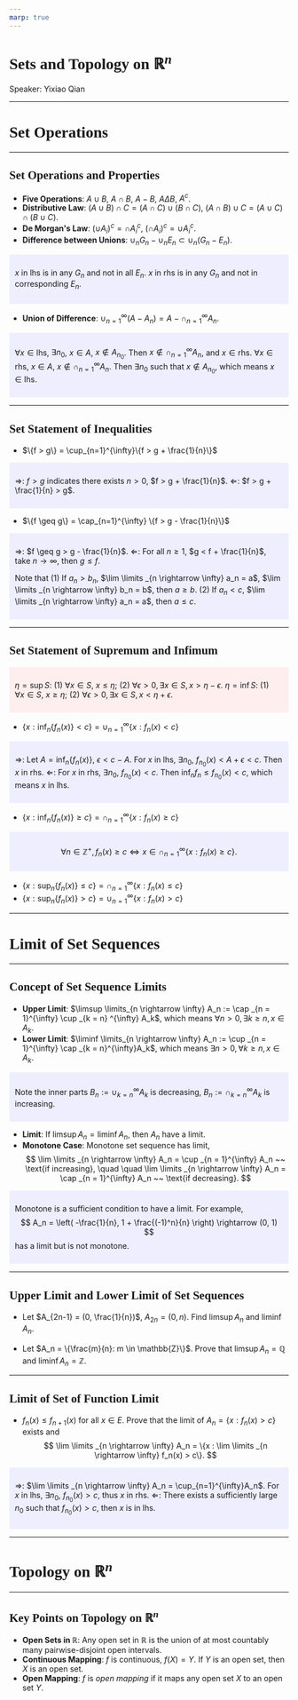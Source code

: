 ```yaml
---
marp: true
---
```

<style>
  section {
    font-family: 'LXGW Bright';
  }

  h1, h2, h3 {
    font-family: 'LXGW Bright';
  }
</style>
<style>
img[alt~="center"] {
  display: block;
  margin: 0 auto;
}
</style>
<style>
.note {
  background-color: #eef;
  padding: 10px;
  margin: 10px 0;
  text-align: left;
}
.trick {
  background-color: #fee;
  padding: 10px;
  margin: 10px 0;
  text-align: left;
}
</style>

# Sets and Topology on $\mathbb{R}^n$

Speaker: Yixiao Qian

---

# Set Operations

---

## Set Operations and Properties

- **Five Operations**: $A \cup B$, $A \cap B$, $A - B$, $A \Delta B$, $A^c$.
- **Distributive Law**: $(A \cup B) \cap C = (A \cap C) \cup (B \cap C)$, $(A \cap B) \cup C = (A \cup C) \cap (B \cup C)$.
- **De Morgan's Law**: $(\cup A_i)^c = \cap A_i^c$, $(\cap A_i)^c = \cup A_i^c$.
- **Difference between Unions**: $\cup_n G_n - \cup_n E_n \subset \cup_n (G_n - E_n)$.

<div class=note>

$x$ in lhs is in any $G_n$ and not in all $E_n$. $x$ in rhs is in any $G_n$ and not in corresponding $E_n$.
</div>

- **Union of Difference**: $\cup_{n=1}^{\infty}(A - A_n) = A - \cap_{n=1}^{\infty}A_n$.

<div class=note>

$\forall x \in \text{lhs}$, $\exists n_0$, $x \in A$, $x \not\in A_{n_0}$. Then $x \not \in \cap_{n=1}^{\infty}A_n$, and $x \in \text{rhs}$.
$\forall x \in \text{rhs}$, $x \in A$, $x \not\in \cap_{n=1}^{\infty}A_n$. Then $\exists n_0$ such that $x \not \in A_{n_0}$, which means $x \in \text{lhs}$.
</div>

---

## Set Statement of Inequalities

- $\{f > g\} = \cup_{n=1}^{\infty}\{f > g + \frac{1}{n}\}$

<div class=note>

$\Rightarrow$: $f> g$ indicates there exists $n > 0$, $f > g + \frac{1}{n}$.
$\Leftarrow$: $f > g + \frac{1}{n} > g$.

</div>

- $\{f \geq g\} = \cap_{n=1}^{\infty} \{f > g - \frac{1}{n}\}$

<div class=note>

$\Rightarrow$: $f \geq g > g - \frac{1}{n}$.
$\Leftarrow$: For all $n \geq 1$, $g < f + \frac{1}{n}$, take $n \rightarrow \infty$, then $g \leq f$.

Note that
(1) If $a_n > b_n$, $\lim \limits _{n \rightarrow \infty} a_n = a$, $\lim \limits _{n \rightarrow \infty} b_n = b$, then $a \geq b$.
(2) If $a_n < c$, $\lim \limits _{n \rightarrow \infty} a_n = a$, then $a \leq c$.

</div>

---

## Set Statement of Supremum and Infimum

<div class=trick>

$\eta = \sup S$: (1) $\forall x \in S$, $x \leq \eta$; (2) $\forall \epsilon > 0, \exists x \in S, x > \eta - \epsilon$.
$\eta = \inf S$: (1) $\forall x \in S$, $x \geq \eta$; (2) $\forall \epsilon > 0, \exists x \in S, x < \eta + \epsilon$.

</div>

- $\{x: \inf_n \{f_n(x)\} < c\} = \cup _{n = 1}^{\infty} \{x: f_n(x) < c\}$

<div class=note>

$\Rightarrow$: Let $A = \inf_n \{f_n(x)\}$, $\epsilon < c - A$. For $x$ in lhs, $\exists n_0$, $f_{n_0}(x) < A + \epsilon < c$. Then $x$ in rhs.
$\Leftarrow$: For $x$ in rhs, $\exists n_0$, $f_{n_0}(x) < c$. Then $\inf_n f_n \leq f_{n_0}(x) < c$, which means $x$ in lhs.
</div>

- $\{x: \inf_n \{f_n(x)\} \geq c\} = \cap _{n = 1}^{\infty} \{x: f_n(x) \geq c\}$

<div class=note>

$$
\forall n \in \mathbb{Z}^+, f_n(x) \geq c
\Leftrightarrow x \in \cap_{n = 1}^{\infty} \{x: f_n(x) \geq c\}.
$$

</div>

- $\{x: \sup_n \{f_n(x)\} \leq c\} = \cap _{n = 1}^{\infty} \{x: f_n(x) \leq c\}$
- $\{x: \sup_n \{f_n(x)\} > c\} = \cup _{n = 1}^{\infty} \{x: f_n(x) > c\}$

---

# Limit of Set Sequences

---

## Concept of Set Sequence Limits

- **Upper Limit**: $\limsup \limits_{n \rightarrow \infty} A_n := \cap _{n = 1}^{\infty} \cup _{k = n} ^{\infty} A_k$, which means $\forall n > 0, \exists k \geq n, x \in A_k$.
- **Lower Limit**: $\liminf \limits_{n \rightarrow \infty} A_n := \cup _{n = 1}^{\infty} \cap _{k = n}^{\infty}A_k$, which means $\exists n > 0, \forall k \geq n, x \in A_k$.

<div class=note>

Note the inner parts $B_n := \cup_{k=n}^{\infty} A_k$ is decreasing, $B_n := \cap_{k=n}^{\infty}A_k$ is increasing.

</div>

- **Limit**: If $\limsup A_n = \liminf A_n$, then $A_n$ have a limit.
- **Monotone Case**: Monotone set sequence has limit, 
$$
\lim \limits _{n \rightarrow \infty} A_n = \cup _{n = 1}^{\infty} A_n ~~  \text{if increasing},
\quad \quad
\lim \limits _{n \rightarrow \infty} A_n = \cap _{n = 1}^{\infty} A_n ~~  \text{if decreasing}.
$$

<div class=note>

Monotone is a sufficient condition to have a limit. For example,
$$ A_n = \left( -\frac{1}{n}, 1 + \frac{(-1)^n}{n} \right) \rightarrow (0, 1) $$
has a limit but is not monotone.
</div>

---

## Upper Limit and Lower Limit of Set Sequences

- Let $A_{2n-1} = (0, \frac{1}{n})$, $A_{2n} = (0, n)$. Find $\limsup A_n$ and $\liminf A_n$.

- Let $A_n = \{\frac{m}{n}: m \in \mathbb{Z}\}$. Prove that $\limsup A_n = \mathbb{Q}$ and $\liminf A_n = \mathbb{Z}$.


---

## Limit of Set of Function Limit

- $f_n(x) \leq f_{n+1}(x)$ for all $x \in E$. Prove that the limit of $A_n = \{x : f_n(x) > c\}$ exists and
$$ \lim \limits _{n \rightarrow \infty} A_n = \{x : \lim \limits _{n \rightarrow \infty} f_n(x) > c\}. $$

<div class=note>

$\Rightarrow$: $\lim \limits _{n \rightarrow \infty} A_n = \cup_{n=1}^{\infty}A_n$. For $x$ in lhs, $\exists n_0$, $f_{n_0}(x) > c$, thus $x$ in rhs.
$\Leftarrow$: There exists a sufficiently large $n_0$ such that $f_{n_0}(x) > c$, then $x$ is in lhs.
</div>

---

# Topology on $\mathbb{R}^n$

---

## Key Points on Topology on $\mathbb{R}^n$

- **Open Sets in $\mathbb{R}$**: Any open set in $\mathbb{R}$ is the union of at most countably many pairwise-disjoint open intervals.
- **Continuous Mapping**: $f$ is continuous, $f(X) = Y$. If $Y$ is an open set, then $X$ is an open set.
- **Open Mapping**: $f$ is *open mapping* if it maps any open set $X$ to an open set $Y$.

